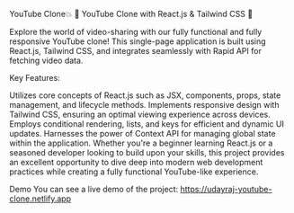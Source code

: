 YouTube Clone💥
🎥 YouTube Clone with React.js & Tailwind CSS 🌟

Explore the world of video-sharing with our fully functional and fully responsive YouTube clone! This single-page application is built using React.js, Tailwind CSS, and integrates seamlessly with Rapid API for fetching video data.

Key Features:

Utilizes core concepts of React.js such as JSX, components, props, state management, and lifecycle methods. Implements responsive design with Tailwind CSS, ensuring an optimal viewing experience across devices. Employs conditional rendering, lists, and keys for efficient and dynamic UI updates. Harnesses the power of Context API for managing global state within the application. Whether you're a beginner learning React.js or a seasoned developer looking to build upon your skills, this project provides an excellent opportunity to dive deep into modern web development practices while creating a fully functional YouTube-like experience.

Demo
You can see a live demo of the project: https://udayraj-youtube-clone.netlify.app
